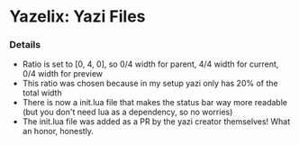 # Yazelix: Yazi Files

### Details
- Ratio is set to [0, 4, 0], so 0/4 width for parent, 4/4 width for current, 0/4 width for preview
- This ratio was chosen because in my setup yazi only has 20% of the total width
- There is now a init.lua file that makes the status bar way more readable (but you don't need lua as a dependency, so no worries)
- The init.lua file was added as a PR by the yazi creator themselves! What an honor, honestly.
